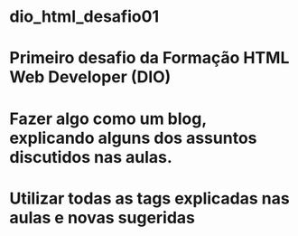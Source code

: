 # dio_html_desafio01

# Primeiro desafio da Formação HTML Web Developer (DIO)
# Fazer algo como um blog, explicando alguns dos assuntos discutidos nas aulas.
# Utilizar todas as tags explicadas nas aulas e novas sugeridas
